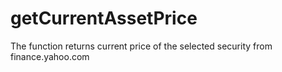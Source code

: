 # getCurrentAssetPrice
The function returns current price of the selected security from finance.yahoo.com
